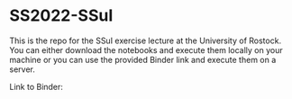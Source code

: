 # SS2022-SSuI
This is the repo for the SSuI exercise lecture at the University of Rostock. 
You can either download the notebooks and execute them locally on your machine or you can use the provided Binder link and execute them on a server.

Link to Binder: 
